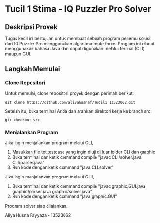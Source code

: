# Tucil 1 Stima - IQ Puzzler Pro Solver

## Deskripsi Proyek

Tugas kecil ini bertujuan untuk membuat sebuah program penemu solusi dari IQ Puzzler Pro menggunakan algoritma brute force. Program ini dibuat menggunakan bahasa Java dan dapat digunakan melalui terimal (CLI) maupun GUI.


## Langkah Memulai

### Clone Repositori

Untuk memulai, clone repositori proyek dengan perintah berikut:

```shell
git clone https://github.com/aliyahusnaf/Tucil1_13523062.git
```
Setelah itu, buka terminal Anda dan arahkan direktori kerja ke branch src:

```shell
git checkout src
```

### Menjalankan Program
Jika ingin menjalankan program melalui CLI,
1. Masukkan file txt testcase yang ingin diuji di luar folder CLI dan graphic
2. Buka terminal dan ketik command compile "javac CLI/solver.java CLI/parser.java"
3. Run kode dengan ketik command "java CLI.solver"

Jika ingin menjalankan program melalui GUI,
1. Buka terminal dan ketik command compile "javac graphic/GUI.java graphic/parser.java graphic/solver.java"
2. Run kode dengan ketik command "java graphic.GUI"

Program solver siap dijalankan.

Aliya Husna Fayyaza - 13523062
